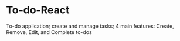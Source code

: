 # To-do-React 
To-do application; create and manage tasks; 4 main features: 
Create, Remove, Edit, and Complete to-dos
